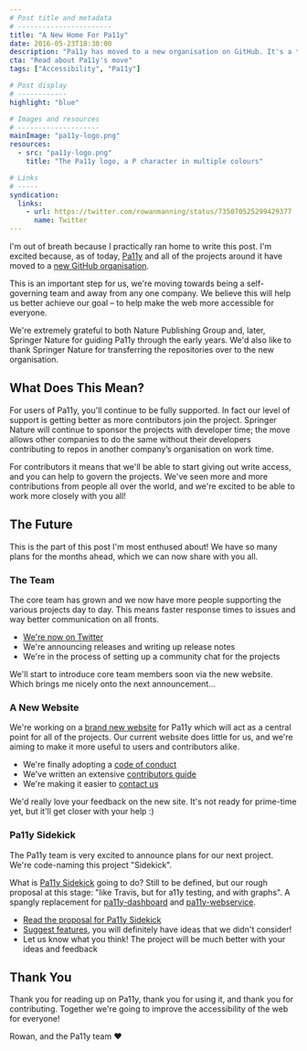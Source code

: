 ```yaml
---
# Post title and metadata
# -----------------------
title: "A New Home For Pa11y"
date: 2016-05-23T18:30:00
description: "Pa11y has moved to a new organisation on GitHub. It's a time of change for the project, and the team is extremely excited about the future."
cta: "Read about Pa11y's move"
tags: ["Accessibility", "Pa11y"]

# Post display
# ------------
highlight: "blue"

# Images and resources
# --------------------
mainImage: "pa11y-logo.png"
resources:
  - src: "pa11y-logo.png"
    title: "The Pa11y logo, a P character in multiple colours"

# Links
# -----
syndication:
  links:
    - url: https://twitter.com/rowanmanning/status/735070525299429377
      name: Twitter
---
```



I'm out of breath because I practically ran home to write this post. I'm excited because, as of today, [Pa11y] and all of the projects around it have moved to a [new GitHub organisation][pa11y-org].

This is an important step for us, we're moving towards being a self-governing team and away from any one company. We believe this will help us better achieve our goal – to help make the web more accessible for everyone.

We're extremely grateful to both Nature Publishing Group and, later, Springer Nature for guiding Pa11y through the early years. We'd also like to thank Springer Nature for transferring the repositories over to the new organisation.


What Does This Mean?
--------------------

For users of Pa11y, you'll continue to be fully supported. In fact our level of support is getting better as more contributors join the project. Springer Nature will continue to sponsor the projects with developer time; the move allows other companies to do the same without their developers contributing to repos in another company’s organisation on work time.

For contributors it means that we'll be able to start giving out write access, and you can help to govern the projects. We've seen more and more contributions from people all over the world, and we're excited to be able to work more closely with you all!


The Future
----------

This is the part of this post I'm most enthused about! We have so many plans for the months ahead, which we can now share with you all.

### The Team

The core team has grown and we now have more people supporting the various projects day to day. This means faster response times to issues and way better communication on all fronts.

  - [We're now on Twitter][twitter]
  - We're announcing releases and writing up release notes
  - We're in the process of setting up a community chat for the projects

We'll start to introduce core team members soon via the new website. Which brings me nicely onto the next announcement&hellip;

### A New Website

We're working on a [brand new website][website] for Pa11y which will act as a central point for all of the projects. Our current website does little for us, and we're aiming to make it more useful to users and contributors alike.

  - We're finally adopting a [code of conduct]
  - We've written an extensive [contributors guide]
  - We're making it easier to [contact us]

We'd really love your feedback on the new site. It's not ready for prime-time yet, but it'll get closer with your help :)

### Pa11y Sidekick

The Pa11y team is very excited to announce plans for our next project. We're code-naming this project "Sidekick".

What is [Pa11y Sidekick][sidekick] going to do? Still to be defined, but our rough proposal at this stage: "like Travis, but for a11y testing, and with graphs". A spangly replacement for [pa11y-dashboard] and [pa11y-webservice].

  - [Read the proposal for Pa11y Sidekick][sidekick-proposal]
  - [Suggest features][sidekick-issues], you will definitely have ideas that we didn't consider!
  - Let us know what you think! The project will be much better with your ideas and feedback


Thank You
---------

Thank you for reading up on Pa11y, thank you for using it, and thank you for contributing. Together we're going to improve the accessibility of the web for everyone!

Rowan, and the Pa11y team :heart:



[code of conduct]: http://pa11y.github.io/contributing/code-of-conduct/
[contact us]: http://pa11y.github.io/contact/
[contributors guide]: http://pa11y.github.io/contributing/
[pa11y]: https://github.com/pa11y/pa11y
[pa11y-dashboard]: https://github.com/pa11y/pa11y-dashboard
[pa11y-org]: https://github.com/pa11y
[pa11y-webservice]: https://github.com/pa11y/pa11y-webservice
[sidekick]: https://github.com/pa11y/sidekick
[sidekick-issues]: https://github.com/pa11y/sidekick/issues
[sidekick-proposal]: https://github.com/pa11y/sidekick/blob/master/PROPOSAL.md
[twitter]: https://twitter.com/pa11yorg
[website]: http://pa11y.github.io/

